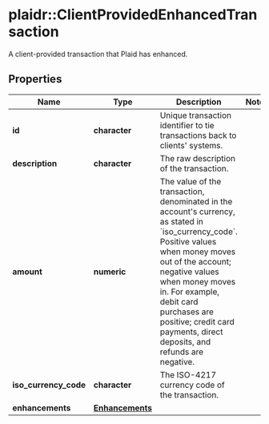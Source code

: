 # plaidr::ClientProvidedEnhancedTransaction

A client-provided transaction that Plaid has enhanced.

## Properties
Name | Type | Description | Notes
------------ | ------------- | ------------- | -------------
**id** | **character** | Unique transaction identifier to tie transactions back to clients&#39; systems. | 
**description** | **character** | The raw description of the transaction. | 
**amount** | **numeric** | The value of the transaction, denominated in the account&#39;s currency, as stated in &#x60;iso_currency_code&#x60;. Positive values when money moves out of the account; negative values when money moves in. For example, debit card purchases are positive; credit card payments, direct deposits, and refunds are negative. | 
**iso_currency_code** | **character** | The ISO-4217 currency code of the transaction. | 
**enhancements** | [**Enhancements**](Enhancements.md) |  | 


